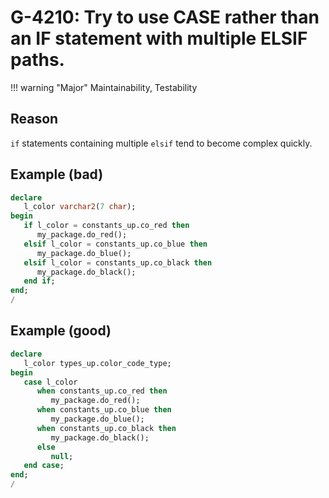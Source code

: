 # G-4210: Try to use CASE rather than an IF statement with multiple ELSIF paths.

!!! warning "Major"
    Maintainability, Testability

## Reason

`if` statements containing multiple `elsif` tend to become complex quickly.

## Example (bad)

``` sql
declare
   l_color varchar2(7 char);
begin
   if l_color = constants_up.co_red then
      my_package.do_red();
   elsif l_color = constants_up.co_blue then
      my_package.do_blue();
   elsif l_color = constants_up.co_black then
      my_package.do_black();
   end if;
end;
/
```

## Example (good)

``` sql
declare
   l_color types_up.color_code_type;
begin
   case l_color
      when constants_up.co_red then
         my_package.do_red();
      when constants_up.co_blue then
         my_package.do_blue();
      when constants_up.co_black then
         my_package.do_black();
      else
         null;
   end case;
end;
/
```